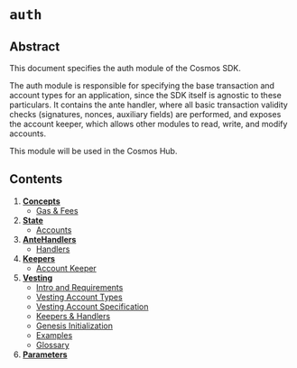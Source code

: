 <!--
order: 0
title: "Auth Overview"
parent:
  title: "auth"
-->

# `auth`

## Abstract

This document specifies the auth module of the Cosmos SDK.

The auth module is responsible for specifying the base transaction and account types
for an application, since the SDK itself is agnostic to these particulars. It contains
the ante handler, where all basic transaction validity checks (signatures, nonces, auxiliary fields)
are performed, and exposes the account keeper, which allows other modules to read, write, and modify accounts.

This module will be used in the Cosmos Hub.

## Contents

1. **[Concepts](01_concepts.md)**
   - [Gas & Fees](01_concepts.md#gas-&-fees)
2. **[State](02_state.md)**
   - [Accounts](02_state.md#accounts)
3. **[AnteHandlers](03_antehandlers.md)**
   - [Handlers](03_antehandlers.md#handlers)
4. **[Keepers](04_keepers.md)**
   - [Account Keeper](04_keepers.md#account-keeper)
5. **[Vesting](05_vesting.md)**
   - [Intro and Requirements](05_vesting.md#intro-and-requirements)
   - [Vesting Account Types](05_vesting.md#vesting-account-types)
   - [Vesting Account Specification](05_vesting.md#vesting-account-specification)
   - [Keepers & Handlers](05_vesting.md#keepers-&-handlers)
   - [Genesis Initialization](05_vesting.md#genesis-initialization)
   - [Examples](05_vesting.md#examples)
   - [Glossary](05_vesting.md#glossary)
6. **[Parameters](07_params.md)**
